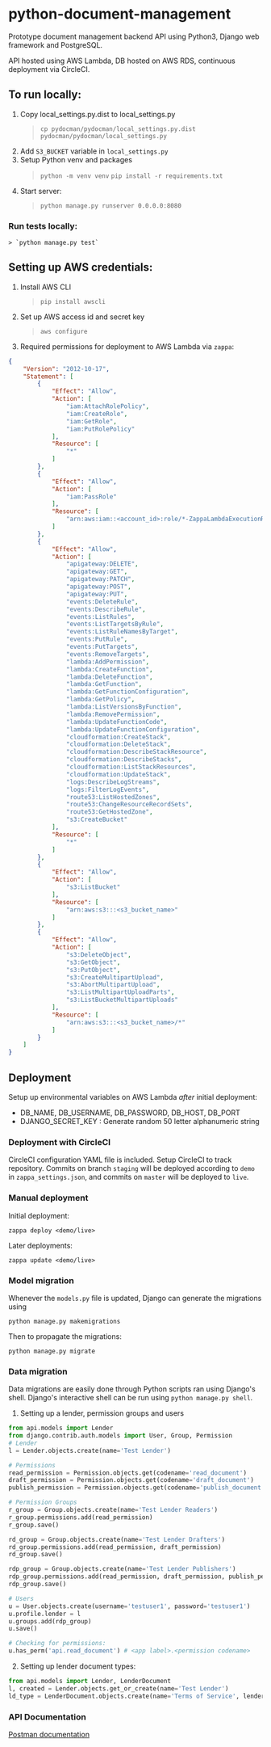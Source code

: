 # python-document-management

Prototype document management backend API using Python3, Django web framework and PostgreSQL.

API hosted using AWS Lambda, DB hosted on AWS RDS, continuous deployment via CircleCI.

## To run locally:

1. Copy local_settings.py.dist to local_settings.py
    > `cp pydocman/pydocman/local_settings.py.dist pydocman/pydocman/local_settings.py`
2. Add `S3_BUCKET` variable in `local_settings.py`
3. Setup Python venv and packages
    > `python -m venv venv`
    > `pip install -r requirements.txt`
4. Start server:
    > `python manage.py runserver 0.0.0.0:8080`

### Run tests locally:
    > `python manage.py test`

## Setting up AWS credentials:

1. Install AWS CLI
    > `pip install awscli`
2. Set up AWS access id and secret key
    > `aws configure`
3. Required permissions for deployment to AWS Lambda via `zappa`:

```json
{
    "Version": "2012-10-17",
    "Statement": [
        {
            "Effect": "Allow",
            "Action": [
                "iam:AttachRolePolicy",
                "iam:CreateRole",
                "iam:GetRole",
                "iam:PutRolePolicy"
            ],
            "Resource": [
                "*"
            ]
        },
        {
            "Effect": "Allow",
            "Action": [
                "iam:PassRole"
            ],
            "Resource": [
                "arn:aws:iam::<account_id>:role/*-ZappaLambdaExecutionRole"
            ]
        },
        {
            "Effect": "Allow",
            "Action": [
                "apigateway:DELETE",
                "apigateway:GET",
                "apigateway:PATCH",
                "apigateway:POST",
                "apigateway:PUT",
                "events:DeleteRule",
                "events:DescribeRule",
                "events:ListRules",
                "events:ListTargetsByRule",
                "events:ListRuleNamesByTarget",
                "events:PutRule",
                "events:PutTargets",
                "events:RemoveTargets",
                "lambda:AddPermission",
                "lambda:CreateFunction",
                "lambda:DeleteFunction",
                "lambda:GetFunction",
                "lambda:GetFunctionConfiguration",
                "lambda:GetPolicy",
                "lambda:ListVersionsByFunction",
                "lambda:RemovePermission",
                "lambda:UpdateFunctionCode",
                "lambda:UpdateFunctionConfiguration",
                "cloudformation:CreateStack",
                "cloudformation:DeleteStack",
                "cloudformation:DescribeStackResource",
                "cloudformation:DescribeStacks",
                "cloudformation:ListStackResources",
                "cloudformation:UpdateStack",
                "logs:DescribeLogStreams",
                "logs:FilterLogEvents",
                "route53:ListHostedZones",
                "route53:ChangeResourceRecordSets",
                "route53:GetHostedZone",
                "s3:CreateBucket"
            ],
            "Resource": [
                "*"
            ]
        },
        {
            "Effect": "Allow",
            "Action": [
                "s3:ListBucket"
            ],
            "Resource": [
                "arn:aws:s3:::<s3_bucket_name>"
            ]
        },
        {
            "Effect": "Allow",
            "Action": [
                "s3:DeleteObject",
                "s3:GetObject",
                "s3:PutObject",
                "s3:CreateMultipartUpload",
                "s3:AbortMultipartUpload",
                "s3:ListMultipartUploadParts",
                "s3:ListBucketMultipartUploads"
            ],
            "Resource": [
                "arn:aws:s3:::<s3_bucket_name>/*"
            ]
        }
    ]
}
```
## Deployment
Setup up environmental variables on AWS Lambda _after_ initial deployment:
* DB_NAME, DB_USERNAME, DB_PASSWORD, DB_HOST, DB_PORT
* DJANGO_SECRET_KEY : Generate random 50 letter alphanumeric string

### Deployment with CircleCI
CircleCI configuration YAML file is included. Setup CircleCI to track repository.
Commits on branch `staging` will be deployed according to `demo` in `zappa_settings.json`,
and commits on `master` will be deployed to `live`.

### Manual deployment
Initial deployment:

    zappa deploy <demo/live>

Later deployments:

    zappa update <demo/live>

### Model migration
Whenever the `models.py` file is updated, Django can generate the migrations using

    python manage.py makemigrations
    
Then to propagate the migrations:

    python manage.py migrate

### Data migration

Data migrations are easily done through Python scripts ran using Django's shell.
Django's interactive shell can be run using `python manage.py shell`.

1. Setting up a lender, permission groups and users
```python
from api.models import Lender
from django.contrib.auth.models import User, Group, Permission
# Lender
l = Lender.objects.create(name='Test Lender')

# Permissions
read_permission = Permission.objects.get(codename='read_document')
draft_permission = Permission.objects.get(codename='draft_document')
publish_permission = Permission.objects.get(codename='publish_document')

# Permission Groups
r_group = Group.objects.create(name='Test Lender Readers')
r_group.permissions.add(read_permission)
r_group.save()

rd_group = Group.objects.create(name='Test Lender Drafters')
rd_group.permissions.add(read_permission, draft_permission)
rd_group.save()

rdp_group = Group.objects.create(name='Test Lender Publishers')
rdp_group.permissions.add(read_permission, draft_permission, publish_permission)
rdp_group.save()

# Users
u = User.objects.create(username='testuser1', password='testuser1')
u.profile.lender = l
u.groups.add(rdp_group)
u.save()

# Checking for permissions:
u.has_perm('api.read_document') # <app label>.<permission codename>
```

2. Setting up lender document types:
```python
from api.models import Lender, LenderDocument
l, created = Lender.objects.get_or_create(name='Test Lender')
ld_type = LenderDocument.objects.create(name='Terms of Service', lender=l)
```

### API Documentation
[Postman documentation](https://documenter.getpostman.com/view/3474948/pydocman/7Lt5eX5)
